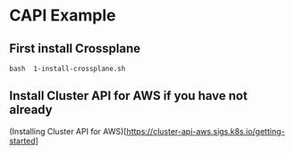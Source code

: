 # CAPI Example

## First install Crossplane
```
bash  1-install-crossplane.sh
```

## Install Cluster API for AWS if you have not already

(Installing Cluster API for AWS)[https://cluster-api-aws.sigs.k8s.io/getting-started]